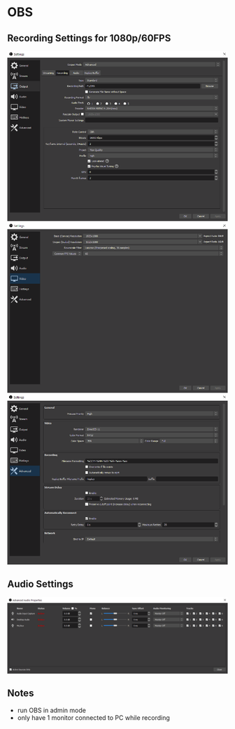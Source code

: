 # OBS

## Recording Settings for 1080p/60FPS
![](./images/output.PNG)
![](./images/video.PNG)
![](./images/advanced.PNG)

## Audio Settings
![](./images/audio.PNG)

## Notes
- run OBS in admin mode
- only have 1 monitor connected to PC while recording
